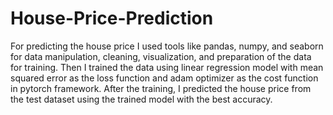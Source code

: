 # House-Price-Prediction
For predicting the house price I used tools like pandas, numpy, and seaborn for data manipulation, cleaning, visualization, and preparation of the data for training. Then I trained the data using linear regression model with mean squared error as the loss function and adam optimizer as the cost function in pytorch framework. After the training, I predicted the house price from the test dataset using the trained model with the best accuracy.
